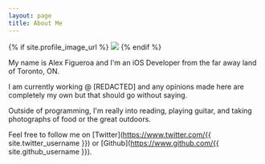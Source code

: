 ```yaml
---
layout: page
title: About Me
---
```


{% if site.profile_image_url %}
<img class="profile-large" src="{{ site.profile_image_url }}?size=150">
{% endif %}

My name is Alex Figueroa and I'm an iOS Developer from the far away land of Toronto, ON.

I am currently working @ [REDACTED] and any opinions made here are completely my own but that should go without saying.

Outside of programming, I'm really into reading, playing guitar, and taking photographs of food or the great outdoors.

Feel free to follow me on [Twitter](https://www.twitter.com/{{ site.twitter_username }}) or [Github](https://www.github.com/{{ site.github_username }}).
